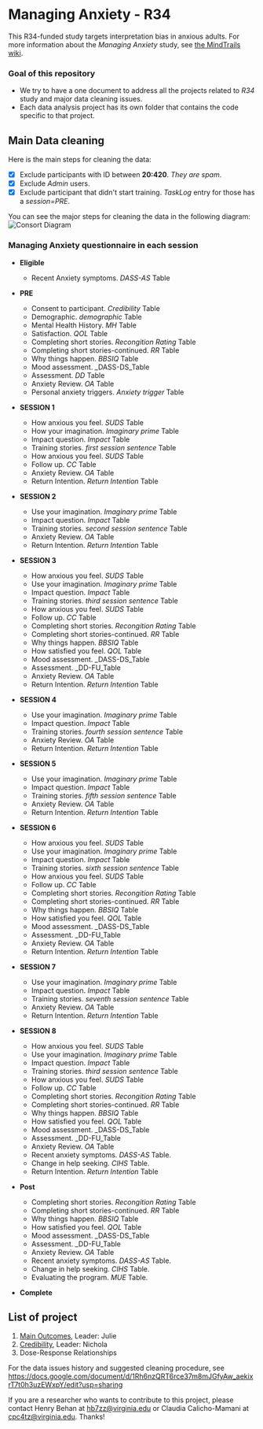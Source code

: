 # Managing Anxiety - R34
This R34-funded study targets interpretation bias in anxious adults. For more information about the _Managing Anxiety_ study, see [the MindTrails wiki](https://sites.google.com/a/virginia.edu/mindtrails-wiki/studies/managinganxiety).

### Goal of this repository
- We try to have a one document to address all the projects related to _R34_ study and major data cleaning issues.
- Each data analysis project has its own folder that contains the code specific to that project.

## Main Data cleaning
Here is the main steps for cleaning the data:
- [x] Exclude participants with ID between **20:420**. _They are spam_. 
- [x] Exclude _Admin_ users.
- [x] Exclude participant that didn't start training. _TaskLog_ entry for those has a _session=PRE_.

You can see the major steps for cleaning the data in the following diagram:
![Consort Diagram](https://github.com/TeachmanLab/R34-Data/blob/master/Consort%20Diagram.png)

### Managing Anxiety questionnaire in each session

- **Eligible**
  - Recent Anxiety symptoms. _DASS-AS_ Table
- **PRE**
  - Consent to participant. _Credibility_ Table
  - Demographic. _demographic_ Table
  - Mental Health History. _MH_ Table
  - Satisfaction. _QOL_ Table
  - Completing short stories. _Recongition Rating_ Table
  - Completing short stories-continued. _RR_ Table
  - Why things happen. _BBSIQ_ Table
  - Mood assessment. _DASS-DS_Table
  - Assessment. _DD_ Table
  - Anxiety Review. _OA_ Table
  - Personal anxiety triggers. _Anxiety trigger_ Table  
- **SESSION 1**
  - How anxious you feel. _SUDS_ Table
  - How your imagination. _Imaginary prime_ Table
  - Impact question. _Impact_ Table
  - Training stories. _first session sentence_ Table
  - How anxious you feel. _SUDS_ Table
  - Follow up. _CC_ Table
  - Anxiety Review. _OA_ Table
  - Return Intention. _Return Intention_ Table
- **SESSION 2**
  - Use your imagination. _Imaginary prime_ Table
  - Impact question. _Impact_ Table
  - Training stories. _second session sentence_ Table
  - Anxiety Review. _OA_ Table
  - Return Intention. _Return Intention_ Table
- **SESSION 3**
  - How anxious you feel. _SUDS_ Table
  - Use your imagination. _Imaginary prime_ Table
  - Impact question. _Impact_ Table
  - Training stories. _third session sentence_ Table
  - How anxious you feel. _SUDS_ Table
  - Follow up. _CC_ Table
  - Completing short stories. _Recongition Rating_ Table
  - Completing short stories-continued. _RR_ Table
  - Why things happen. _BBSIQ_ Table
  - How satisfied you feel. _QOL_ Table
  - Mood assessment. _DASS-DS_Table
  - Assessment. _DD-FU_Table
  - Anxiety Review. _OA_ Table
  - Return Intention. _Return Intention_ Table
- **SESSION 4**
  - Use your imagination. _Imaginary prime_ Table
  - Impact question. _Impact_ Table
  - Training stories. _fourth session sentence_ Table
  - Anxiety Review. _OA_ Table
  - Return Intention. _Return Intention_ Table
- **SESSION 5**
  - Use your imagination. _Imaginary prime_ Table
  - Impact question. _Impact_ Table
  - Training stories. _fifth session sentence_ Table
  - Anxiety Review. _OA_ Table
  - Return Intention. _Return Intention_ Table
- **SESSION 6**
  - How anxious you feel. _SUDS_ Table
  - Use your imagination. _Imaginary prime_ Table
  - Impact question. _Impact_ Table
  - Training stories. _sixth session sentence_ Table
  - How anxious you feel. _SUDS_ Table
  - Follow up. _CC_ Table
  - Completing short stories. _Recongition Rating_ Table
  - Completing short stories-continued. _RR_ Table
  - Why things happen. _BBSIQ_ Table
  - How satisfied you feel. _QOL_ Table
  - Mood assessment. _DASS-DS_Table
  - Assessment. _DD-FU_Table
  - Anxiety Review. _OA_ Table
  - Return Intention. _Return Intention_ Table
- **SESSION 7**
  - Use your imagination. _Imaginary prime_ Table
  - Impact question. _Impact_ Table
  - Training stories. _seventh session sentence_ Table
  - Anxiety Review. _OA_ Table
  - Return Intention. _Return Intention_ Table
- **SESSION 8**
  - How anxious you feel. _SUDS_ Table
  - Use your imagination. _Imaginary prime_ Table
  - Impact question. _Impact_ Table
  - Training stories. _third session sentence_ Table
  - How anxious you feel. _SUDS_ Table
  - Follow up. _CC_ Table
  - Completing short stories. _Recongition Rating_ Table
  - Completing short stories-continued. _RR_ Table
  - Why things happen. _BBSIQ_ Table
  - How satisfied you feel. _QOL_ Table
  - Mood assessment. _DASS-DS_Table
  - Assessment. _DD-FU_Table
  - Anxiety Review. _OA_ Table
  - Recent anxiety symptoms. _DASS-AS_ Table.
  - Change in help seeking. _CIHS_ Table.
  - Return Intention. _Return Intention_ Table
  
- **Post**
  - Completing short stories. _Recongition Rating_ Table
  - Completing short stories-continued. _RR_ Table
  - Why things happen. _BBSIQ_ Table
  - How satisfied you feel. _QOL_ Table
  - Mood assessment. _DASS-DS_Table
  - Assessment. _DD-FU_Table
  - Anxiety Review. _OA_ Table
  - Recent anxiety symptoms. _DASS-AS_ Table.
  - Change in help seeking. _CIHS_ Table.
  - Evaluating the program. _MUE_ Table.

- **Complete**

  
## List of project
1. [Main Outcomes](https://github.com/TeachmanLab/R34-Data/tree/master/Main%20Outcomes), Leader: Julie
2. [Credibility](https://github.com/TeachmanLab/R34-Data/tree/master/Credibility), Leader: Nichola
3. Dose-Response Relationships



For the data issues history and suggested cleaning procedure, see https://docs.google.com/document/d/1Rh6nzQRT6rce37m8mJGfyAw_aekixrT7t0h3uzEWxpY/edit?usp=sharing


If you are a researcher who wants to contribute to this project, please contact Henry Behan at hb7zz@virginia.edu or Claudia Calicho-Mamani at cpc4tz@virginia.edu. Thanks!
